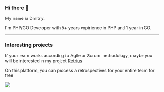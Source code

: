 ### Hi there 👋

My name is Dmitriy.

I'm PHP/GO Developer with 5+ years expirience in PHP and 1 year in GO.

---

### Interesting projects

If your team works according to Agile or Scrum methodology, maybe you will be interested in my project [Retrius](https://retrius.ru)

On this platform, you can process a retrospectives for your entire team for free

![](https://hit.yhype.me/github/profile?user_id=43747639)
